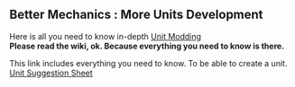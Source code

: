 ## Better Mechanics : More Units Development

Here is all you need to know in-depth [Unit Modding](https://hoi4.paradoxwikis.com/Unit_modding)  
**Please read the wiki, ok. Because everything you need to know is there.**  

This link includes everything you need to know. To be able to create a unit. [Unit Suggestion Sheet](https://github.com/JustKaarlo/Better-Mechanics-More-Units/blob/0fe48f18d71d040a93af75e1651b62b5b8a857fe/notes.txt)
